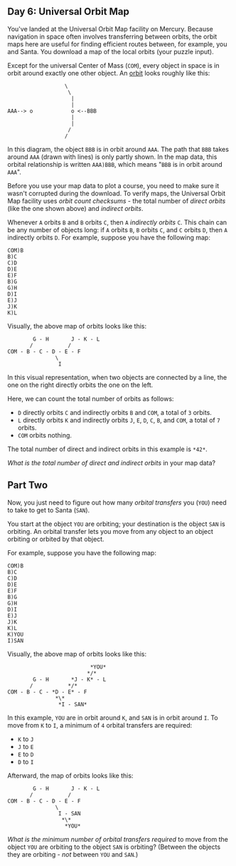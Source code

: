 Day 6: Universal Orbit Map
--------------------------

You've landed at the Universal Orbit Map facility on Mercury. Because navigation in space often involves transferring between orbits, the orbit maps here are useful for finding efficient routes between, for example, you and Santa. You download a map of the local orbits (your puzzle input).


Except for the universal Center of Mass (`COM`), every object in space is in orbit around exactly one other object. An [orbit](https://en.wikipedia.org/wiki/Orbit) looks roughly like this:



```
                  \
                   \
                    |
                    |
AAA--> o            o <--BBB
                    |
                    |
                   /
                  /

```

In this diagram, the object `BBB` is in orbit around `AAA`. The path that `BBB` takes around `AAA` (drawn with lines) is only partly shown. In the map data, this orbital relationship is written `AAA)BBB`, which means "`BBB` is in orbit around `AAA`".


Before you use your map data to plot a course, you need to make sure it wasn't corrupted during the download. To verify maps, the Universal Orbit Map facility uses *orbit count checksums* - the total number of *direct orbits* (like the one shown above) and *indirect orbits*.


Whenever `A` orbits `B` and `B` orbits `C`, then `A` *indirectly orbits* `C`. This chain can be any number of objects long: if `A` orbits `B`, `B` orbits `C`, and `C` orbits `D`, then `A` indirectly orbits `D`.
For example, suppose you have the following map:



```
COM)B
B)C
C)D
D)E
E)F
B)G
G)H
D)I
E)J
J)K
K)L

```

Visually, the above map of orbits looks like this:



```
        G - H       J - K - L
       /           /
COM - B - C - D - E - F
               \
                I

```

In this visual representation, when two objects are connected by a line, the one on the right directly orbits the one on the left.


Here, we can count the total number of orbits as follows:


* `D` directly orbits `C` and indirectly orbits `B` and `COM`, a total of `3` orbits.
* `L` directly orbits `K` and indirectly orbits `J`, `E`, `D`, `C`, `B`, and `COM`, a total of `7` orbits.
* `COM` orbits nothing.


The total number of direct and indirect orbits in this example is `*42*`.


*What is the total number of direct and indirect orbits* in your map data?




Part Two
--------

Now, you just need to figure out how many *orbital transfers* you (`YOU`) need to take to get to Santa (`SAN`).


You start at the object `YOU` are orbiting; your destination is the object `SAN` is orbiting. An orbital transfer lets you move from any object to an object orbiting or orbited by that object.


For example, suppose you have the following map:



```
COM)B
B)C
C)D
D)E
E)F
B)G
G)H
D)I
E)J
J)K
K)L
K)YOU
I)SAN

```

Visually, the above map of orbits looks like this:



```
                          *YOU*
                         */*
        G - H       *J - K* - L
       /           */*
COM - B - C - *D - E* - F
               *\*
                *I - SAN*

```

In this example, `YOU` are in orbit around `K`, and `SAN` is in orbit around `I`. To move from `K` to `I`, a minimum of `4` orbital transfers are required:


* `K` to `J`
* `J` to `E`
* `E` to `D`
* `D` to `I`


Afterward, the map of orbits looks like this:



```
        G - H       J - K - L
       /           /
COM - B - C - D - E - F
               \
                I - SAN
                 *\*
                  *YOU*

```

*What is the minimum number of orbital transfers required* to move from the object `YOU` are orbiting to the object `SAN` is orbiting? (Between the objects they are orbiting - *not* between `YOU` and `SAN`.)


